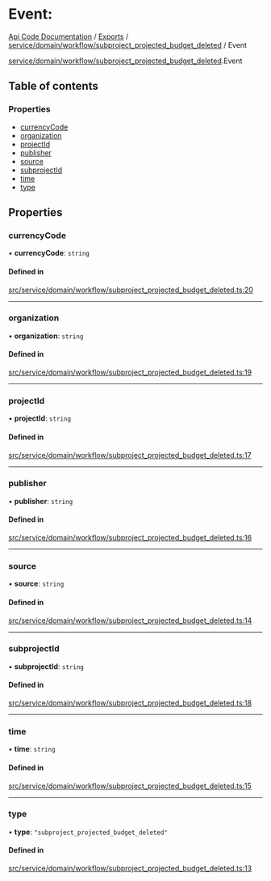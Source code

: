 # Event: 
 
[Api Code Documentation](../README.md) / [Exports](../modules.md) / [service/domain/workflow/subproject\_projected\_budget\_deleted](../modules/service_domain_workflow_subproject_projected_budget_deleted.md) / Event

[service/domain/workflow/subproject_projected_budget_deleted](../modules/service_domain_workflow_subproject_projected_budget_deleted.md).Event

## Table of contents

### Properties

- [currencyCode](service_domain_workflow_subproject_projected_budget_deleted.Event.md#currencycode)
- [organization](service_domain_workflow_subproject_projected_budget_deleted.Event.md#organization)
- [projectId](service_domain_workflow_subproject_projected_budget_deleted.Event.md#projectid)
- [publisher](service_domain_workflow_subproject_projected_budget_deleted.Event.md#publisher)
- [source](service_domain_workflow_subproject_projected_budget_deleted.Event.md#source)
- [subprojectId](service_domain_workflow_subproject_projected_budget_deleted.Event.md#subprojectid)
- [time](service_domain_workflow_subproject_projected_budget_deleted.Event.md#time)
- [type](service_domain_workflow_subproject_projected_budget_deleted.Event.md#type)

## Properties

### currencyCode

• **currencyCode**: `string`

#### Defined in

[src/service/domain/workflow/subproject_projected_budget_deleted.ts:20](https://github.com/openkfw/TruBudget/blob/0804644/api/src/service/domain/workflow/subproject_projected_budget_deleted.ts#L20)

___

### organization

• **organization**: `string`

#### Defined in

[src/service/domain/workflow/subproject_projected_budget_deleted.ts:19](https://github.com/openkfw/TruBudget/blob/0804644/api/src/service/domain/workflow/subproject_projected_budget_deleted.ts#L19)

___

### projectId

• **projectId**: `string`

#### Defined in

[src/service/domain/workflow/subproject_projected_budget_deleted.ts:17](https://github.com/openkfw/TruBudget/blob/0804644/api/src/service/domain/workflow/subproject_projected_budget_deleted.ts#L17)

___

### publisher

• **publisher**: `string`

#### Defined in

[src/service/domain/workflow/subproject_projected_budget_deleted.ts:16](https://github.com/openkfw/TruBudget/blob/0804644/api/src/service/domain/workflow/subproject_projected_budget_deleted.ts#L16)

___

### source

• **source**: `string`

#### Defined in

[src/service/domain/workflow/subproject_projected_budget_deleted.ts:14](https://github.com/openkfw/TruBudget/blob/0804644/api/src/service/domain/workflow/subproject_projected_budget_deleted.ts#L14)

___

### subprojectId

• **subprojectId**: `string`

#### Defined in

[src/service/domain/workflow/subproject_projected_budget_deleted.ts:18](https://github.com/openkfw/TruBudget/blob/0804644/api/src/service/domain/workflow/subproject_projected_budget_deleted.ts#L18)

___

### time

• **time**: `string`

#### Defined in

[src/service/domain/workflow/subproject_projected_budget_deleted.ts:15](https://github.com/openkfw/TruBudget/blob/0804644/api/src/service/domain/workflow/subproject_projected_budget_deleted.ts#L15)

___

### type

• **type**: ``"subproject_projected_budget_deleted"``

#### Defined in

[src/service/domain/workflow/subproject_projected_budget_deleted.ts:13](https://github.com/openkfw/TruBudget/blob/0804644/api/src/service/domain/workflow/subproject_projected_budget_deleted.ts#L13)
